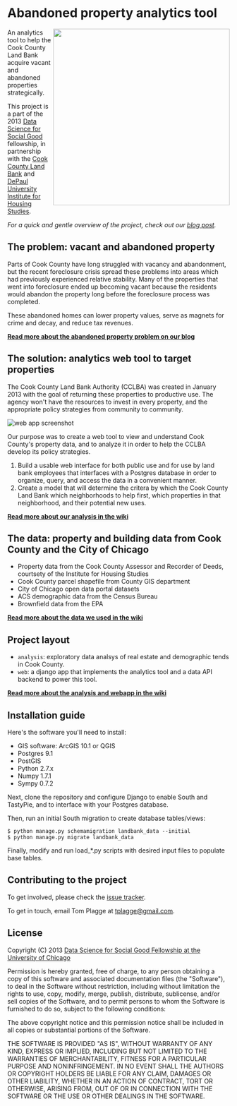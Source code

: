 # Abandoned property analytics tool

<a href="http://cookcountylandbank.org"><img src="http://dssg.io/img/partners/landbank.jpg" width="400" align="right"></a>

An analytics tool to help the Cook County Land Bank acquire vacant and abandoned properties strategically.

This project is a part of the 2013 [Data Science for Social Good](http://www.dssg.io) fellowship, in partnership with the [Cook County Land Bank](http://www.cookcountylandbank.org) and [DePaul University Institute for Housing Studies](http://www.housingstudies.org/).

*For a quick and gentle overview of the project, check out our [blog post](http://dssg.io/2013/07/11/cook-county-land-bank.html).*

## The problem: vacant and abandoned property
Parts of Cook County have long struggled with vacancy and abandonment, but the recent foreclosure crisis spread these problems into areas which had previously experienced relative stability. 
Many of the properties that went into foreclosure ended up becoming vacant because the residents would abandon the property long before the foreclosure process was completed. 

These abandoned homes can lower property values, serve as magnets for crime and decay, and reduce tax revenues.

**[Read more about the abandoned property problem on our blog](http://dssg.io/2013/07/11/cook-county-land-bank.html)**


## The solution: analytics web tool to target properties
The Cook County Land Bank Authority (CCLBA) was created in January 2013 with the goal of returning these properties to productive use. The agency won't have the resources to invest in every property, and the appropriate policy strategies from community to community.

![web app screenshot](https://raw.github.com/dssg/dssg.github.io/master/img/posts/land-bank-screenshot.png)

Our purpose was to create a web tool to view and understand Cook County's property data, and to analyze it in order to help the CCLBA develop its policy strategies.

1. Build a usable web interface for both public use and for use by land bank employees that interfaces with a Postgres database in order to organize, query, and access the data in a convenient manner.
2. Create a model that will determine the critera by which the Cook County Land Bank which neighborhoods to help first, which properties in that neighborhood, and their potential new uses.

**[Read more about our analysis in the wiki](../../wiki/Analysis)**

## The data: property and building data from Cook County and the City of Chicago
- Property data from the Cook County Assessor and Recorder of Deeds, courtsety of the Institute for Housing Studies
- Cook County parcel shapefile from County GIS department
- City of Chicago open data portal datasets
- ACS demographic data from the Census Bureau
- Brownfield data from the EPA

**[Read more about the data we used in the wiki](../../wiki/Data)**

## Project layout
- `analysis`: exploratory data analsys of real estate and demographic tends in Cook County.
- `web`: a django app that implements the analytics tool and a data API backend to power this tool.

**[Read more about the analysis and webapp in the wiki](../../wiki)**

## Installation guide

Here's the software you'll need to install:

- GIS software: ArcGIS 10.1 or QGIS
- Postgres 9.1
- PostGIS
- Python 2.7.x
- Numpy  1.7.1
- Sympy  0.7.2

Next, clone the repository and configure Django to enable South and TastyPie, and to interface with your Postgres database.

Then, run an initial South migration to create database tables/views:

```
$ python manage.py schemamigration landbank_data --initial
$ python manage.py migrate landbank_data
```


Finally, modify and run load_*.py scripts with desired input files to populate base tables.

## Contributing to the project
To get involved, please check the [issue tracker](https://github.com/dssg/bikeshare/issues).

To get in touch, email Tom Plagge at tplagge@gmail.com.

## License 

Copyright (C) 2013 [Data Science for Social Good Fellowship at the University of Chicago](http://dssg.io)

Permission is hereby granted, free of charge, to any person obtaining a copy of this software and associated documentation files (the "Software"), to deal in the Software without restriction, including without limitation the rights to use, copy, modify, merge, publish, distribute, sublicense, and/or sell copies of the Software, and to permit persons to whom the Software is furnished to do so, subject to the following conditions:

The above copyright notice and this permission notice shall be included in all copies or substantial portions of the Software.

THE SOFTWARE IS PROVIDED "AS IS", WITHOUT WARRANTY OF ANY KIND, EXPRESS OR IMPLIED, INCLUDING BUT NOT LIMITED TO THE WARRANTIES OF MERCHANTABILITY, FITNESS FOR A PARTICULAR PURPOSE AND NONINFRINGEMENT. IN NO EVENT SHALL THE AUTHORS OR COPYRIGHT HOLDERS BE LIABLE FOR ANY CLAIM, DAMAGES OR OTHER LIABILITY, WHETHER IN AN ACTION OF CONTRACT, TORT OR OTHERWISE, ARISING FROM, OUT OF OR IN CONNECTION WITH THE SOFTWARE OR THE USE OR OTHER DEALINGS IN THE SOFTWARE.
